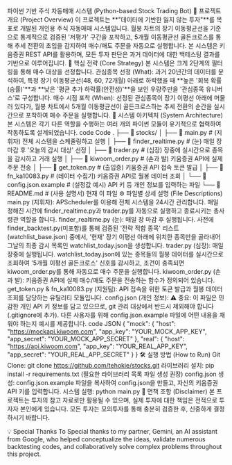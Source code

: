 파이썬 기반 주식 자동매매 시스템 (Python-based Stock Trading Bot)
📖 프로젝트 개요 (Project Overview)
이 프로젝트는 **"데이터에 기반한 잃지 않는 투자"**를 목표로 개발된 개인용 주식 자동매매 시스템입니다. 월봉 차트의 장기 이동평균선을 기준으로 통계적으로 검증된 '저평가' 구간을 포착하고, 5개월 이동평균선 골든크로스를 통해 추세 전환의 초입을 감지하여 매수/매도 주문을 자동으로 실행합니다.
본 시스템은 키움증권 REST API를 활용하며, 모든 투자 판단은 과거 데이터에 대한 백테스팅 결과를 기반으로 이루어집니다.
🌟 핵심 전략 (Core Strategy)
본 시스템은 크게 2단계의 필터링을 통해 매수 대상을 선정합니다.
관심종목 선정 (What): 과거 20년간의 데이터를 분석하여, 특정 장기 이동평균선(48, 60, 72개월) 아래로 하락했을 때 **높은 '회복 확률(승률)'**과 **낮은 '평균 추가 하락률(안전성)'**을 보인 우량주만을 '관심종목 유니버스'로 구성합니다.
매수 시점 포착 (When): 선정된 관심종목이 장기 이평선 아래에 머물러 있다가, 월봉 차트에서 5개월 이동평균선이 골든크로스하는 추세 전환의 순간을 실시간으로 포착하여 매수 주문을 실행합니다.
🚀 시스템 아키텍처 (System Architecture)
본 시스템은 각기 다른 역할을 수행하는 여러 개의 파이썬 모듈이 유기적으로 협력하여 작동하도록 설계되었습니다.
code
Code
.
├── 📂 stocks/
│   ├── 📜 main.py                  # (지휘자) 전체 시스템을 스케줄링하고 실행
│   ├── 📜 finder_realtime.py       # (눈) 매일 장 마감 후 '오늘의 감시 대상' 선정
│   ├── 📜 trader.py                 # (심장) 장중에 실시간으로 종목을 감시하고 거래 실행
│   ├── 📜 kiwoom_order.py          # (손과 발) 키움증권 API에 실제 주문 전송
│   ├── 📜 get_token.py               # (출입증) 키움증권 API 접속 토큰 발급
│   ├── 📜 fn_ka10083.py            # (데이터 수집기) 키움증권 API로 월봉 데이터 조회
│   └── 🔑 config.json.example      # (설정값 예시) API 키 등 개인 정보를 입력하는 파일
└── 📄 README.md                    # (사용 설명서) 현재 이 파일
⚙️ 파일별 상세 설명 (File Descriptions)
main.py (지휘자):
APScheduler를 이용해 전체 시스템을 24시간 관리합니다. 매일 정해진 시간에 finder_realtime.py과 trader.py를 자동으로 실행하고 종료시키는 총사령관 역할을 합니다.
finder_realtime.py (눈):
매일 장 마감 후 실행됩니다. 사전에 finder_backtest.py(미포함)를 통해 검증된 '전략 적합 종목' 리스트(watchlist_base.json) 중에서, '현재' 장기 이평선 아래에 위치한 종목만을 골라내어 그날의 최종 감시 목록인 watchlist_today.json을 생성합니다.
trader.py (심장):
매일 장중에 실행됩니다. watchlist_today.json에 있는 종목들의 월봉 데이터를 실시간으로 조회하여 '5개월 이평선 골든크로스' 신호를 감시하고, 조건이 충족되면 kiwoom_order.py를 통해 자동으로 매수 주문을 실행합니다.
kiwoom_order.py (손과 발):
키움증권 API에 실제 매수/매도 주문을 전송하는 함수가 정의되어 있습니다.
get_token.py & fn_ka10083.py (지원팀):
API 접속을 위한 토큰 발급과 월봉 데이터 조회를 담당하는 유틸리티 모듈입니다.
config.json (개인 정보):
⚠️ 중요: 이 파일은 민감한 개인 API 키 정보를 담고 있으므로, git 관리 대상에서 반드시 제외해야 합니다 (.gitignore에 추가). 다른 사용자를 위해 config.json.example 파일에 어떤 내용을 채워야 하는지 예시를 제공합니다.
code
JSON
{
  "mock": {
    "host": "https://mockapi.kiwoom.com",
    "app_key": "YOUR_MOCK_APP_KEY",
    "app_secret": "YOUR_MOCK_APP_SECRET"
  },
  "real": {
    "host": "https://api.kiwoom.com",
    "app_key": "YOUR_REAL_APP_KEY",
    "app_secret": "YOUR_REAL_APP_SECRET"
  }
}
🛠️ 실행 방법 (How to Run)
Git Clone: git clone https://github.com/tehokie/stocks.git
라이브러리 설치: pip install -r requirements.txt (필요한 라이브러리 목록 파일 생성 권장)
config.json 생성: config.json.example 파일을 복사하여 config.json을 만들고, 자신의 키움증권 API 키를 입력합니다.
시스템 실행: python main.py
📜 면책 조항 (Disclaimer)
본 프로젝트는 투자의 참고 자료로만 활용될 수 있으며, 실제 투자에 대한 책임은 전적으로 투자자 본인에게 있습니다. 모든 투자는 모의투자를 통해 충분히 검증한 후, 신중하게 결정하시기 바랍니다.

💡 Special Thanks To
Special thanks to my partner, Gemini, an AI assistant from Google, who helped conceptualize the ideas, validate numerous backtesting codes, and collaboratively solve complex problems throughout this project.